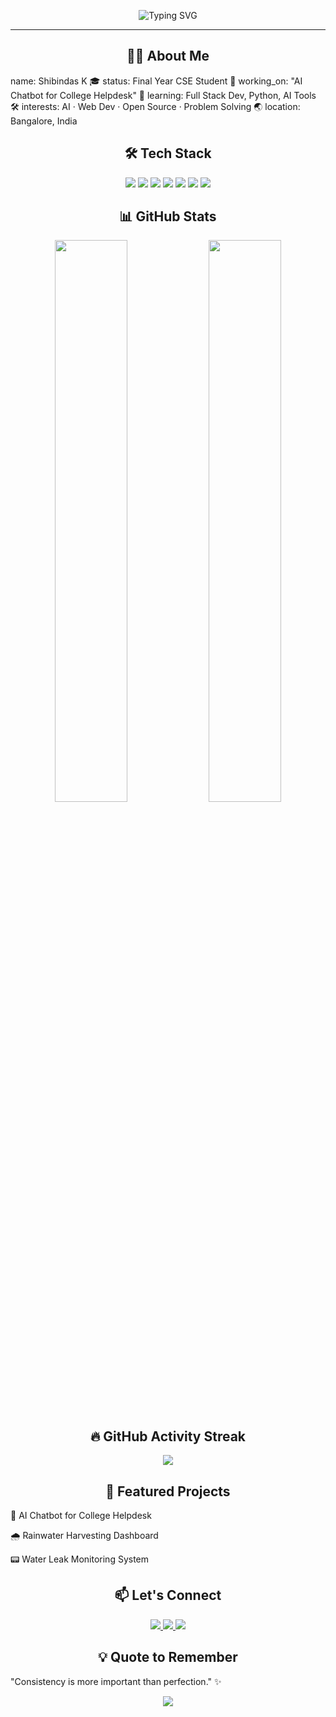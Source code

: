 <!-- Header Typing Animation -->
<p align="center">
  <img src="https://readme-typing-svg.herokuapp.com?font=Fira+Code&size=24&pause=1000&color=00F7FF&center=true&vCenter=true&width=450&lines=Hey!+I'm+Shibindas+K+%F0%9F%91%8B;CSE+Student+%7C+Developer+%7C+AI+Enthusiast;Welcome+to+my+GitHub+profile+%F0%9F%91%80" alt="Typing SVG" />
</p>

---

<h2 align="center">👨‍💻 About Me</h2>

name: Shibindas K
🎓 status: Final Year CSE Student
💼 working_on: "AI Chatbot for College Helpdesk"
🧠 learning: Full Stack Dev, Python, AI Tools
🛠️ interests: AI · Web Dev · Open Source · Problem Solving
🌏 location: Bangalore, India
<h2 align="center">🛠️ Tech Stack</h2> <p align="center"> <img src="https://img.shields.io/badge/Python-14354C?style=for-the-badge&logo=python&logoColor=white" /> <img src="https://img.shields.io/badge/JavaScript-F7DF1E?style=for-the-badge&logo=javascript&logoColor=black" /> <img src="https://img.shields.io/badge/HTML5-E34F26?style=for-the-badge&logo=html5&logoColor=white" /> <img src="https://img.shields.io/badge/CSS3-1572B6?style=for-the-badge&logo=css3&logoColor=white" /> <img src="https://img.shields.io/badge/Node.js-339933?style=for-the-badge&logo=nodedotjs&logoColor=white" /> <img src="https://img.shields.io/badge/VSCode-007ACC?style=for-the-badge&logo=visualstudiocode&logoColor=white" /> <img src="https://img.shields.io/badge/Git-F05032?style=for-the-badge&logo=git&logoColor=white" /> </p>
<h2 align="center">📊 GitHub Stats</h2> <div align="center"> <img src="https://github-readme-stats.vercel.app/api?username=shibindas-2003&show_icons=true&theme=tokyonight&hide_border=true" width="48%" /> <img src="https://github-readme-stats.vercel.app/api/top-langs/?username=shibindas-2003&layout=compact&theme=tokyonight&hide_border=true" width="48%" /> </div>
<h2 align="center">🔥 GitHub Activity Streak</h2> <p align="center"> <img src="https://github-readme-streak-stats.herokuapp.com/?user=shibindas-2003&theme=radical&hide_border=true" /> </p>
<h2 align="center">📌 Featured Projects</h2>
🧠 AI Chatbot for College Helpdesk

🌧️ Rainwater Harvesting Dashboard

📟 Water Leak Monitoring System

<h2 align="center">📫 Let's Connect</h2> <p align="center"> <a href="mailto:your-email@example.com"> <img src="https://img.shields.io/badge/Gmail-D14836?style=for-the-badge&logo=gmail&logoColor=white" /> </a> <a href="https://linkedin.com/in/your-linkedin-profile" target="_blank"> <img src="https://img.shields.io/badge/LinkedIn-0077B5?style=for-the-badge&logo=linkedin&logoColor=white" /> </a> <a href="https://github.com/shibindas-2003"> <img src="https://img.shields.io/badge/GitHub-100000?style=for-the-badge&logo=github&logoColor=white" /> </a> </p>
<h2 align="center">💡 Quote to Remember</h2>
"Consistency is more important than perfection." ✨

<p align="center"> <img src="https://capsule-render.vercel.app/api?type=waving&color=gradient&height=100&section=footer"/> </p>
